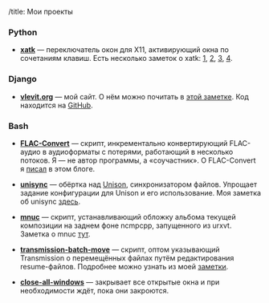 /title: Мои проекты

### Python
* **[xatk]** — переключатель окон для X11, активирующий окна по сочетаниям клавиш.
  Есть несколько заметок о xatk: [1], [2], [3], [4].

[xatk]: http://code.google.com/p/xatk/
[1]: http://vlevit.org/ru/blog/tech/xatk
[2]: http://vlevit.org/ru/blog/tech/xatk-1
[3]: http://muhas.ru/?p=183
[4]: http://proft.me/2011/09/18/xatk-udobnoe-pereklyuchenie-okon/

### Django

* **[vlevit.org]** — мой сайт. О нём можно почитать в [этой заметке]. Код
    находится на [GitHub][vlevit.org].

[vlevit.org]: https://github.com/vlevit/vlevit.org
[этой заметке]: http://vlevit.org/ru/blog/tech/vlevit-org

### Bash

* **[FLAC-Convert]** — скрипт, инкрементально конвертирующий FLAC-аудио в
  аудиоформаты с потерями, работающий в несколько потоков. Я — не
  автор программы, а «соучастник». О FLAC-Convert я [писал] в этом блоге.

* **[unisync]** — обёртка над [Unison], синхронизатором файлов. Упрощает задание
  конфигурации для Unison и его использование. Моя заметка об unisync [здесь].

* **[mnuc]** — скрипт, устанавливающий обложку альбома текущей композиции на заднем
  фоне ncmpcpp, запущенного из urxvt. Заметка о mnuc [тут].

* **[transmission-batch-move]** — скрипт, оптом указывающий Transmission о
  перемещённых файлах путём редактирования resume-файлов. Подробнее можно узнать
  из моей [заметки].

* **[close-all-windows]** — закрывает все открытые окна и при необходимости ждёт,
  пока они закроются.

[FLAC-Convert]: https://github.com/nijet99/FLAC-Convert/
[писал]: /ru/blog/tech/flacconvert
[unisync]: https://github.com/vlevit/unisync
[Unison]: http://www.cis.upenn.edu/~bcpierce/unison/
[здесь]: http://vlevit.org/ru/blog/tech/unisync#unisync
[mnuc]: https://gist.github.com/vlevit/4588882/
[тут]: http://vlevit.org/ru/blog/tech/mnuc
[transmission-batch-move]: https://github.com/vlevit/transmission-batch-move
[заметки]: http://vlevit.org/ru/blog/tech/transmission-batch-move
[close-all-windows]: https://gist.github.com/vlevit/2877044
